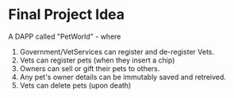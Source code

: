# Final Project Idea

A DAPP called "PetWorld" - where
1. Government/VetServices can register and de-register Vets.
2. Vets can register pets (when they insert a chip)
3. Owners can sell or gift their pets to others.
4. Any pet's owner details can be immutably saved and retreived.
5. Vets can delete pets (upon death)